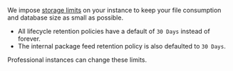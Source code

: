 We impose [storage limits](/docs/octopus-cloud/index.md#octopus-cloud-storage-limits) on your instance to keep your file consumption and database size as small as possible.

- All lifecycle retention policies have a default of `30 Days` instead of forever.
- The internal package feed retention policy is also defaulted to `30 Days`.

Professional instances can change these limits.